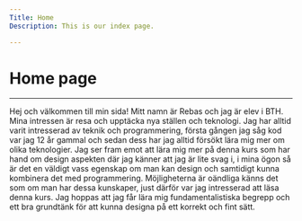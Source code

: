 ```yaml
---
Title: Home
Description: This is our index page.

---
```


Home page
==========================
<div class="index-container">
<hr>
<div class="index-page">
Hej och välkommen till min sida! Mitt namn är Rebas och jag är elev i BTH. Mina intressen är resa och upptäcka nya ställen och teknologi. Jag har alltid varit intresserad av teknik och programmering, första gången jag såg kod var jag 12 år gammal och sedan dess har jag alltid försökt lära mig mer om olika teknologier. Jag ser fram emot att lära mig mer på denna kurs som har hand om design aspekten där jag känner att jag är lite svag i, i mina ögon så är det en väldigt vass egenskap om man kan design och samtidigt kunna kombinera det med programmering. Möjligheterna är oändliga känns det som om man har dessa kunskaper, just därför var jag intresserad att läsa denna kurs. Jag hoppas att jag får lära mig fundamentalistiska begrepp och ett bra grundtänk för att kunna designa på ett korrekt och fint sätt.
</div>
</div>